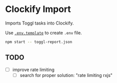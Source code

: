 # Clockify Import

Imports Toggl tasks into Clockify.

Use [`.env.template`](./.env.template) to create `.env` file.

```sh
npm start -- toggl-report.json
```

## TODO

- [ ] improve rate limiting
    - [ ] search for proper solution: "rate limiting rxjs"